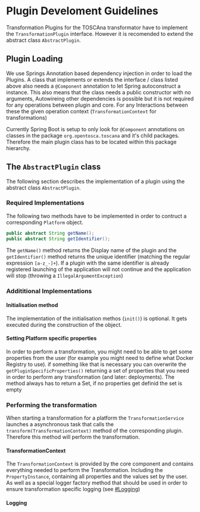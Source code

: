 # Plugin Develoment Guidelines

Transformation Plugins for the TOSCAna transformator have to implement the `TransformationPlugin` interface. However it is recomended to extend the abstract class `AbstractPlugin`.

## Plugin Loading

We use Springs Annotation based dependency injection in order to load the Plugins. A class that implements or extends the interface / class listed above also needs a `@Component` annotation to let Spring autoconstruct a instance. This also means that the class needs a public constructor with no arguments, Autowireing other dependencies is possible but it is not required for any operations between plugin and core. For any Interactions between these the given operation context (`TransformationContext` for transformations)  

Currently Spring Boot is setup to only look for `@Component` annotations on classes in the package `org.opentosca.toscana` and it's child packages. Therefore the main plugin class has to be located within this package hierarchy.

## The `AbstractPlugin` class

The following section describes the implementation of a plugin using the abstract class `AbstractPlugin`. 

### Required Implementations

The following two methods have to be implemented in order to contruct a corresponding `Platform` object.
```Java
public abstract String getName();
public abstract String getIdentifier();
```
The `getName()` method returns the Display name of the plugin and the `getIdentifier()` method returns the unique identifier (matching the regular expression `[a-z_-]+`). If a plugin with the same identifier is already registered launching of the application will not continue and the application will stop (throwing a `IllegalArgumentException`)

### Addititional Implementations

#### Initialisation method

The implementation of the initialisation methos (`init()`) is optional. It gets executed during the construction of the object. 

#### Setting Platform specific properties

In order to perform a transformation, you might need to be able to get some properties from the user (for example you might need to define what Docker Registry to use). if something like that is necessary you can overwrite the `getPluginSpecificProperties()` returning a set of properties that you need in order to perform any transformation (and later: deployments). The method always has to return a Set, if no properties get definid the set is empty

### Performing the transformation

When starting a transformation for a platform the `TransformationService` launches a asynchronous task that calls the `transform(TransformationContext)` method of the corresponding plugin. Therefore this method will perform the transformation. 

#### TransformationContext

The `TransformationContext` is provided by the core component and contains everything needed to perform the Transformation. Including the `PropertyInstance`, containing all properties and the values set by the user. As well as a special logger factory method that should be used in order to ensure transformation specific logging (see [#Logging](Logging))

#### Logging